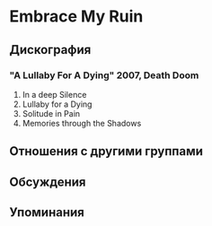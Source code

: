# Embrace My Ruin



## Дискография

### "A Lullaby For A Dying" 2007, Death Doom

1.  In a deep Silence  
2.  Lullaby for a Dying  
3.  Solitude in Pain  
4.  Memories through the Shadows


## Отношения с другими группами


## Обсуждения


## Упоминания

